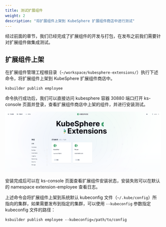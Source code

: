 ```yaml
---
title: 测试扩展组件
weight: 2
description: "将扩展组件上架到 KubeSphere 扩展组件商店中进行测试"
---
```


经过前面的章节，我们已经完成了扩展组件的开发与打包，在发布之前我们需要针对扩展组件做集成测试。

## 扩展组件上架

在扩展组件管理工程根目录（`~/workspace/kubesphere-extensions/`）执行下述命令，将扩展组件上架到 KubeSphere 扩展组件商店中。

```shell
ksbuilder publish employee
```

命令执行成功后，我们可以直接访问 kubesphere 容器 30880 端口打开 ks-console 页面并登录，查看扩展组件商店中上架的组件，并进行安装测试。

![](./kubesphere-extensions.png)

安装完成后可以在 ks-console 页面查看扩展组件安装状态，安装失败可以在默认的 namespace extension-employee 查看日志。

上述命令会将扩展组件上架到系统默认 kubeconfig 文件（`~/.kube/config`）所指向的集群，如果需要发布到指定的集群，可以使用 `--kubeconfig` 参数指定 kubeconfig 文件的路径：

```shell
ksbuilder publish employee --kubeconfig=/path/to/config
```
